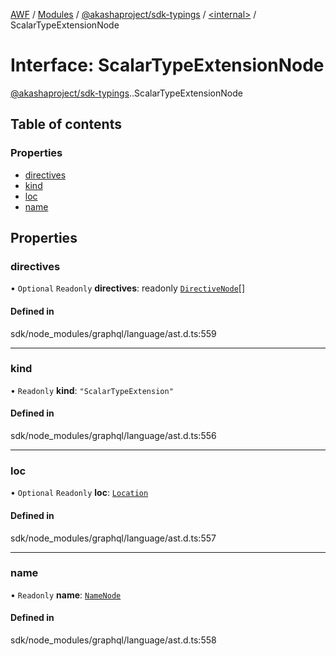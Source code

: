 [AWF](../README.md) / [Modules](../modules.md) / [@akashaproject/sdk-typings](../modules/akashaproject_sdk_typings.md) / [<internal\>](../modules/akashaproject_sdk_typings._internal_.md) / ScalarTypeExtensionNode

# Interface: ScalarTypeExtensionNode

[@akashaproject/sdk-typings](../modules/akashaproject_sdk_typings.md).[<internal>](../modules/akashaproject_sdk_typings._internal_.md).ScalarTypeExtensionNode

## Table of contents

### Properties

- [directives](akashaproject_sdk_typings._internal_.ScalarTypeExtensionNode.md#directives)
- [kind](akashaproject_sdk_typings._internal_.ScalarTypeExtensionNode.md#kind)
- [loc](akashaproject_sdk_typings._internal_.ScalarTypeExtensionNode.md#loc)
- [name](akashaproject_sdk_typings._internal_.ScalarTypeExtensionNode.md#name)

## Properties

### directives

• `Optional` `Readonly` **directives**: readonly [`DirectiveNode`](akashaproject_sdk_typings._internal_.DirectiveNode.md)[]

#### Defined in

sdk/node_modules/graphql/language/ast.d.ts:559

___

### kind

• `Readonly` **kind**: ``"ScalarTypeExtension"``

#### Defined in

sdk/node_modules/graphql/language/ast.d.ts:556

___

### loc

• `Optional` `Readonly` **loc**: [`Location`](../classes/akashaproject_sdk_typings._internal_.Location.md)

#### Defined in

sdk/node_modules/graphql/language/ast.d.ts:557

___

### name

• `Readonly` **name**: [`NameNode`](akashaproject_sdk_typings._internal_.NameNode.md)

#### Defined in

sdk/node_modules/graphql/language/ast.d.ts:558
